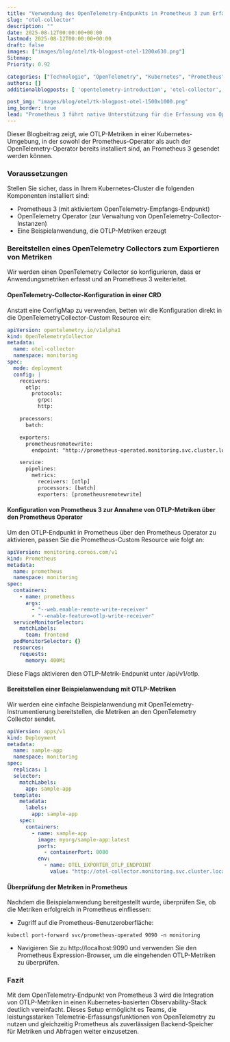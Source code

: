 ```yaml
---
title: "Verwendung des OpenTelemetry-Endpunkts in Prometheus 3 zum Erfassen von OTLP-Metriken in Kubernetes"
slug: "otel-collector"
description: ""
date: 2025-08-12T00:00:00+00:00
lastmod: 2025-08-12T00:00:00+00:00
draft: false
images: ["images/blog/otel/tk-blogpost-otel-1200x630.png"]
Sitemap:
Priority: 0.92

categories: ["Technologie", "OpenTelemetry", "Kubernetes", "Prometheus"]
authors: []
additionalblogposts: [ 'opentelemetry-introduction', 'otel-collector', 'otel-autoinstrumentation']

post_img: "images/blog/otel/tk-blogpost-otel-1500x1000.png"
img_border: true
lead: "Prometheus 3 führt native Unterstützung für die Erfassung von OpenTelemetry (OTLP) Metriken ein und ermöglicht so eine nahtlose Integration zwischen Prometheus und dem OpenTelemetry-Ökosystem."
---
```


Dieser Blogbeitrag zeigt, wie OTLP-Metriken in einer Kubernetes-Umgebung, in der sowohl der Prometheus-Operator als auch der OpenTelemetry-Operator bereits installiert sind, an Prometheus 3 gesendet werden können.

### Voraussetzungen

Stellen Sie sicher, dass in Ihrem Kubernetes-Cluster die folgenden Komponenten installiert sind:

* Prometheus 3 (mit aktiviertem OpenTelemetry-Empfangs-Endpunkt)
* OpenTelemetry Operator (zur Verwaltung von OpenTelemetry-Collector-Instanzen)
* Eine Beispielanwendung, die OTLP-Metriken erzeugt

### Bereitstellen eines OpenTelemetry Collectors zum Exportieren von Metriken

Wir werden einen OpenTelemetry Collector so konfigurieren, dass er Anwendungsmetriken erfasst und an Prometheus 3 weiterleitet.

#### OpenTelemetry-Collector-Konfiguration in einer CRD

Anstatt eine ConfigMap zu verwenden, betten wir die Konfiguration direkt in die OpenTelemetryCollector-Custom Resource ein:

```yaml
apiVersion: opentelemetry.io/v1alpha1
kind: OpenTelemetryCollector
metadata:
  name: otel-collector
  namespace: monitoring
spec:
  mode: deployment
  config: |
    receivers:
      otlp:
        protocols:
          grpc:
          http:

    processors:
      batch:

    exporters:
      prometheusremotewrite:
        endpoint: "http://prometheus-operated.monitoring.svc.cluster.local:9090/api/v1/otlp"

    service:
      pipelines:
        metrics:
          receivers: [otlp]
          processors: [batch]
          exporters: [prometheusremotewrite]
```

#### Konfiguration von Prometheus 3 zur Annahme von OTLP-Metriken über den Prometheus Operator

Um den OTLP-Endpunkt in Prometheus über den Prometheus Operator zu aktivieren, passen Sie die Prometheus-Custom Resource wie folgt an:

```yaml
apiVersion: monitoring.coreos.com/v1
kind: Prometheus
metadata:
  name: prometheus
  namespace: monitoring
spec:
  containers:
    - name: prometheus
      args:
        - "--web.enable-remote-write-receiver"
        - "--enable-feature=otlp-write-receiver"
  serviceMonitorSelector:
    matchLabels:
      team: frontend
  podMonitorSelector: {}
  resources:
    requests:
      memory: 400Mi
```

Diese Flags aktivieren den OTLP-Metrik-Endpunkt unter /api/v1/otlp.

#### Bereitstellen einer Beispielanwendung mit OTLP-Metriken

Wir werden eine einfache Beispielanwendung mit OpenTelemetry-Instrumentierung bereitstellen, die Metriken an den OpenTelemetry Collector sendet.

```yaml
apiVersion: apps/v1
kind: Deployment
metadata:
  name: sample-app
  namespace: monitoring
spec:
  replicas: 1
  selector:
    matchLabels:
      app: sample-app
  template:
    metadata:
      labels:
        app: sample-app
    spec:
      containers:
        - name: sample-app
          image: myorg/sample-app:latest
          ports:
            - containerPort: 8080
          env:
            - name: OTEL_EXPORTER_OTLP_ENDPOINT
              value: "http://otel-collector.monitoring.svc.cluster.local:4317"
```

#### Überprüfung der Metriken in Prometheus

Nachdem die Beispielanwendung bereitgestellt wurde, überprüfen Sie, ob die Metriken erfolgreich in Prometheus einfliessen:

* Zugriff auf die Prometheus-Benutzeroberfläche:

```shell
kubectl port-forward svc/prometheus-operated 9090 -n monitoring
```

* Navigieren Sie zu http://localhost:9090 und verwenden Sie den Prometheus Expression-Browser, um die eingehenden OTLP-Metriken zu überprüfen.

### Fazit

Mit dem OpenTelemetry-Endpunkt von Prometheus 3 wird die Integration von OTLP-Metriken in einen Kubernetes-basierten Observability-Stack deutlich vereinfacht. Dieses Setup ermöglicht es Teams, die leistungsstarken Telemetrie-Erfassungsfunktionen von OpenTelemetry zu nutzen und gleichzeitig Prometheus als zuverlässigen Backend-Speicher für Metriken und Abfragen weiter einzusetzen.
